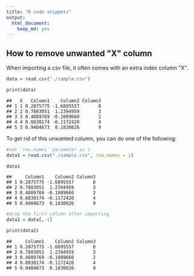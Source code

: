 ```yaml
---
title: "R code snippets"
output:
  html_document:
    keep_md: yes
---
```


## How to remove unwanted "X" column
When importing a csv file, it often comes with an extra index column "X". 

```r
data = read.csv("./sample.csv")

print(data)
```

```
##   X   Column1    Column2 Column3
## 1 1 0.2875775 -1.6895557       8
## 2 2 0.7883051  1.2394959       3
## 3 3 0.4089769 -0.1089660       2
## 4 4 0.8830174 -0.1172420       4
## 5 5 0.9404673  0.1830826       9
```
To get rid of this unwanted column, you can do one of the following:

```r
#set `row.names` parameter as 1
data1 = read.csv("./sample.csv", row.names = 1)

data1
```

```
##     Column1    Column2 Column3
## 1 0.2875775 -1.6895557       8
## 2 0.7883051  1.2394959       3
## 3 0.4089769 -0.1089660       2
## 4 0.8830174 -0.1172420       4
## 5 0.9404673  0.1830826       9
```

```r
#drop the first column after importing
data2 = data[,-1]

print(data2)
```

```
##     Column1    Column2 Column3
## 1 0.2875775 -1.6895557       8
## 2 0.7883051  1.2394959       3
## 3 0.4089769 -0.1089660       2
## 4 0.8830174 -0.1172420       4
## 5 0.9404673  0.1830826       9
```




